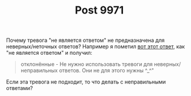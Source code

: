 ﻿---
title: "Post 9971"
se.owner.user_id: 337540
se.owner.display_name: "Victor says Reinstate Monica"
se.owner.link: "https://ru.meta.stackoverflow.com/users/337540/victor-says-reinstate-monica"
se.link: "https://ru.meta.stackoverflow.com/q/9971"
se.post_id: 9971
se.post_type: question
se.score: 3
---
<p>Почему тревога "не является ответом" не предназначена для неверных/неточных ответов?
Например я пометил <a href="https://ru.stackoverflow.com/questions/1055872/%d0%9a%d0%b0%d0%ba-%d0%b2%d0%b2%d0%b5%d1%81%d1%82%d0%b8-%d0%b4%d0%b2%d0%b0-%d1%87%d0%b8%d1%81%d0%bb%d0%b0-%d1%87%d0%b5%d1%80%d0%b5%d0%b7-%d0%bf%d1%80%d0%be%d0%b1%d0%b5%d0%bb-%d0%b2-python/1055881#1055881">вот этот ответ</a>, как "не является ответом" и получил:</p>

<blockquote>
  <p>отклонённые - Не нужно использовать тревоги для неверных/неправильных ответов. Они не для этого нужны ^_^"</p>
</blockquote>

<p>Если эта тревога не подходит, то что делать с неправильными ответами?</p>
